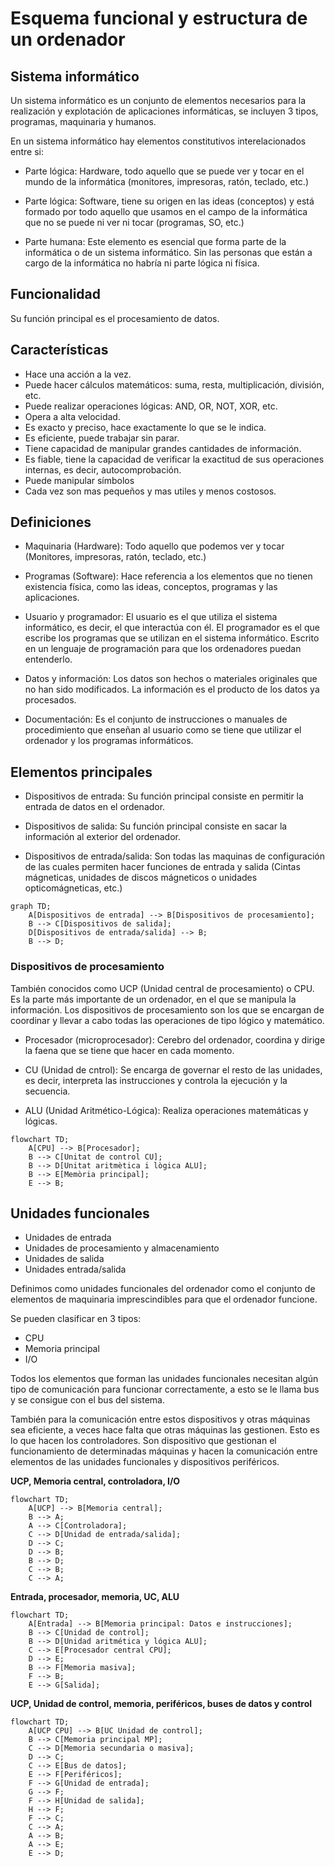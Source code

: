 # Esquema funcional y estructura de un ordenador

## Sistema informático

Un sistema informático es un conjunto de elementos necesarios para la realización y explotación de aplicaciones informáticas, se incluyen 3 tipos, programas, maquinaria y humanos.

En un sistema informático hay elementos constitutivos interelacionados entre si:

- Parte lógica: Hardware, todo aquello que se puede ver y tocar en el mundo de la informática (monitores, impresoras, ratón, teclado, etc.)

- Parte lógica: Software, tiene su origen en las ideas (conceptos) y está formado por todo aquello que usamos en el campo de la informática que no se puede ni ver ni tocar (programas, SO, etc.)

- Parte humana: Este elemento es esencial que forma parte de la informática o de un sistema informático. Sin las personas que están a cargo de la informática no habría ni parte lógica ni física.

## Funcionalidad
Su función principal es el procesamiento de datos.

## Características
+ Hace una acción a la vez.
+ Puede hacer cálculos matemáticos: suma, resta, multiplicación, división, etc.
+ Puede realizar operaciones lógicas: AND, OR, NOT, XOR, etc.
+ Opera a alta velocidad.
+ Es exacto y preciso, hace exactamente lo que se le indica.
+ Es eficiente, puede trabajar sin parar.
+ Tiene capacidad de manipular grandes cantidades de información.
+ Es fiable, tiene la capacidad de verificar la exactitud de sus operaciones internas, es decir, autocomprobación.
+ Puede manipular símbolos
+ Cada vez son mas pequeños y mas utiles y menos costosos.

## Definiciones

+ Maquinaria (Hardware): Todo aquello que podemos ver y tocar (Monitores, impresoras, ratón, teclado, etc.)

+ Programas (Software): Hace referencia a los elementos que no tienen existencia física, como las ideas, conceptos, programas y las aplicaciones.

+ Usuario y programador: El usuario es el que utiliza el sistema informático, es decir, el que interactúa con él. El programador es el que escribe los programas que se utilizan en el sistema informático. Escrito en un lenguaje de programación para que los ordenadores puedan entenderlo.

+ Datos y información: Los datos son hechos o materiales originales que no han sido modificados. La información es el producto de los datos ya procesados.

+ Documentación: Es el conjunto de instrucciones o manuales de procedimiento que enseñan al usuario como se tiene que utilizar el ordenador y los programas informáticos.

## Elementos principales

+ Dispositivos de entrada: Su función principal consiste en permitir la entrada de datos en el ordenador.

+ Dispositivos de salida: Su función principal consiste en sacar la información al exterior del ordenador.

+ Dispositivos de entrada/salida: Son todas las maquinas de configuración de las cuales permiten hacer funciones de entrada y salida (Cintas mágneticas, unidades de discos mágneticos o unidades opticomágneticas, etc.)

```mermaid
graph TD;
    A[Dispositivos de entrada] --> B[Dispositivos de procesamiento];
    B --> C[Dispositivos de salida];
    D[Dispositivos de entrada/salida] --> B;
    B --> D;
```

### Dispositivos de procesamiento
También conocidos como UCP (Unidad central de procesamiento) o CPU. Es la parte más importante de un ordenador, en el que se manipula la información. Los dispositivos de procesamiento son los que se encargan de coordinar y llevar a cabo todas las operaciones de tipo lógico y matemático.

+ Procesador (microprocesador): Cerebro del ordenador, coordina y dirige la faena que se tiene que hacer en cada momento.
+ CU (Unidad de cntrol): Se encarga de governar el resto de las unidades, es decir, interpreta las instrucciones y controla la ejecución y la secuencia.

+ ALU (Unidad Aritmético-Lógica): Realiza operaciones matemáticas y lógicas.


```mermaid
flowchart TD;
    A[CPU] --> B[Procesador];
    B --> C[Unitat de control CU];
    B --> D[Unitat aritmètica i lògica ALU];
    B --> E[Memòria principal];
    E --> B;
```

## Unidades funcionales

+ Unidades de entrada
+ Unidades de procesamiento y almacenamiento
+ Unidades de salida
+ Unidades entrada/salida

Definimos como unidades funcionales del ordenador como el conjunto de elementos de maquinaria imprescindibles para que el ordenador funcione.

Se pueden clasificar en 3 tipos:

+ CPU
+ Memoria principal
+ I/O

Todos los elementos que forman las unidades funcionales necesitan algún tipo de comunicación para funcionar correctamente, a esto se le llama bus y se consigue con el bus del sistema.

También para la comunicación entre estos dispositivos y otras máquinas sea eficiente, a veces hace falta que otras máquinas las gestionen. Esto es lo que hacen los controladores. Son dispositivo que gestionan el funcionamiento de determinadas máquinas y hacen la comunicación entre elementos de las unidades funcionales y dispositivos periféricos.

**UCP, Memoria central, controladora, I/O**
```mermaid
flowchart TD;
    A[UCP] --> B[Memoria central];
    B --> A;
    A --> C[Controladora];
    C --> D[Unidad de entrada/salida];
    D --> C;
    D --> B;
    B --> D;
    C --> B;
    C --> A;
```
**Entrada, procesador, memoria, UC, ALU**

```mermaid
flowchart TD;
    A[Entrada] --> B[Memoria principal: Datos e instrucciones];
    B --> C[Unidad de control];
    B --> D[Unidad aritmética y lógica ALU];
    C --> E[Procesador central CPU];
    D --> E;
    B --> F[Memoria masiva];
    F --> B;
    E --> G[Salida];
```

**UCP, Unidad de control, memoria, periféricos, buses de datos y control**
```mermaid
flowchart TD;
    A[UCP CPU] --> B[UC Unidad de control];
    B --> C[Memoria principal MP];
    C --> D[Memoria secundaria o masiva];
    D --> C;
    C --> E[Bus de datos];
    E --> F[Periféricos];
    F --> G[Unidad de entrada];
    G --> F;
    F --> H[Unidad de salida];
    H --> F;
    F --> C;
    C --> A;
    A --> B;
    A --> E;
    E --> D;
```

